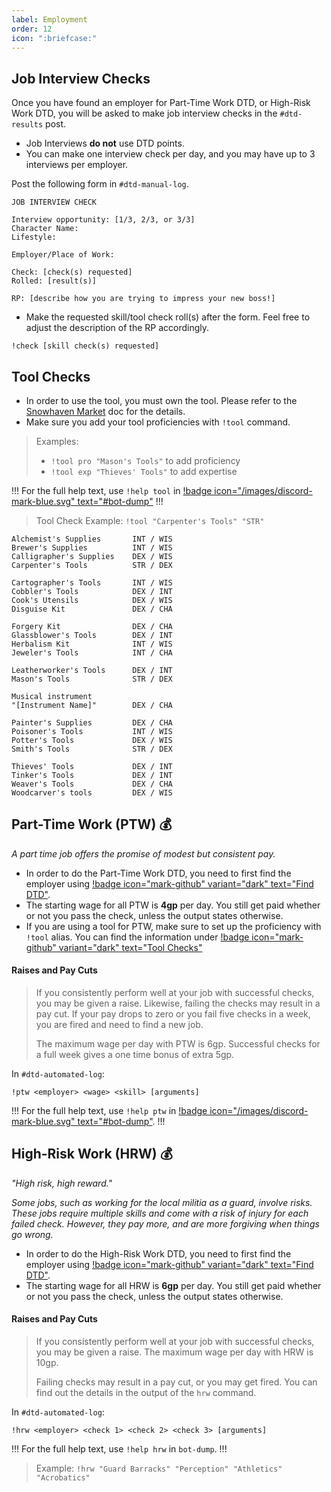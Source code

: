 ```yaml
---
label: Employment
order: 12
icon: ":briefcase:"
---
```


## Job Interview Checks

Once you have found an employer for Part-Time Work DTD, or High-Risk Work DTD, you will be asked to make job interview checks in the ⁠`#dtd-results` post.

- Job Interviews __do not__ use DTD points.
- You can make one interview check per day, and you may have up to 3 interviews per employer.

Post the following form in `#⁠dtd-manual-log`. 

```
JOB INTERVIEW CHECK

Interview opportunity: [1/3, 2/3, or 3/3]
Character Name:
Lifestyle:

Employer/Place of Work: 

Check: [check(s) requested]
Rolled: [result(s)]

RP: [describe how you are trying to impress your new boss!]
```

- Make the requested skill/tool check roll(s) after the form. Feel free to adjust the description of the RP accordingly.

```
!check [skill check(s) requested]
```

## Tool Checks

- In order to use the tool, you must own the tool. Please refer to the [Snowhaven Market](https://docs.google.com/document/d/131lUJSH1DX0FLMfKKlO9irCnfG6zjwbjjG5-HKstWsU/) doc for the details.
- Make sure you add your tool proficiencies with `!tool` command.

> Examples:
> - `!tool pro "Mason's Tools"` to add proficiency
> - `!tool exp "Thieves' Tools"` to add expertise

!!!
For the full help text, use `!help tool` in [!badge icon="/images/discord-mark-blue.svg" text="#bot-dump"](https://discordapp.com/channels/512870694883950598/519131071502221313)
!!!

> Tool Check Example: `!tool "Carpenter's Tools" "STR"`

```
Alchemist's Supplies       INT / WIS
Brewer's Supplies          INT / WIS
Calligrapher's Supplies    DEX / WIS
Carpenter's Tools          STR / DEX

Cartographer's Tools       INT / WIS
Cobbler's Tools            DEX / INT
Cook's Utensils            DEX / WIS
Disguise Kit               DEX / CHA

Forgery Kit                DEX / CHA
Glassblower's Tools        DEX / INT
Herbalism Kit              INT / WIS
Jeweler's Tools            INT / CHA

Leatherworker's Tools      DEX / INT
Mason's Tools              STR / DEX

Musical instrument
"[Instrument Name]"        DEX / CHA

Painter's Supplies         DEX / CHA
Poisoner's Tools           INT / WIS
Potter's Tools             DEX / WIS
Smith's Tools              STR / DEX

Thieves' Tools             DEX / INT
Tinker's Tools             DEX / INT
Weaver's Tools             DEX / CHA
Woodcarver's tools         DEX / WIS
```

## Part-Time Work (PTW) 💰

*A part time job offers the promise of modest but consistent pay.*

- In order to do the Part-Time Work DTD, you need to first find the employer using [!badge icon="mark-github" variant="dark" text="Find DTD"](/downtime-and-lifestyle/dtd/#find).
- The starting wage for all PTW is **4gp** per day. You still get paid whether or not you pass the check, unless the output states otherwise.
- If you are using a tool for PTW, make sure to set up the proficiency with `!tool` alias. You can find the information under [!badge icon="mark-github" variant="dark" text="Tool Checks"](/downtime-and-lifestyle/dtd-employment/#tool-checks)

#### Raises and Pay Cuts
> If you consistently perform well at your job with successful checks, you may be given a raise. Likewise, failing the checks may result in a pay cut. If your pay drops to zero or you fail five checks in a week, you are fired and need to find a new job.
> 
> The maximum wage per day with PTW is 6gp. Successful checks for a full week gives a one time bonus of extra 5gp.

In ⁠`#dtd-automated-log`:

```
!ptw <employer> <wage> <skill> [arguments]
```

!!!
For the full help text, use `!help ptw` in [!badge icon="/images/discord-mark-blue.svg" text="#bot-dump"](https://discordapp.com/channels/512870694883950598/519131071502221313).
!!!

## High-Risk Work (HRW) 💰

*"High risk, high reward."*

*Some jobs, such as working for the local militia as a guard, involve risks. These jobs require multiple skills and come with a risk of injury for each failed check. However, they pay more, and are more forgiving when things go wrong.*

- In order to do the High-Risk Work DTD, you need to first find the employer using [!badge icon="mark-github" variant="dark" text="Find DTD"](/downtime-and-lifestyle/dtd/#find).
- The starting wage for all HRW is **6gp** per day. You still get paid whether or not you pass the check, unless the output states otherwise.

#### Raises and Pay Cuts
> If you consistently perform well at your job with successful checks, you may be given a raise. The maximum wage per day with HRW is 10gp.
> 
> Failing checks may result in a pay cut, or you may get fired. You can find out the details in the output of the `hrw` command.

In `⁠#dtd-automated-log`:

```
!hrw <employer> <check 1> <check 2> <check 3> [arguments]
```

!!!
For the full help text, use `!help hrw` in `bot-dump`.
!!!

> Example: `!hrw "Guard Barracks" "Perception" "Athletics" "Acrobatics"`
